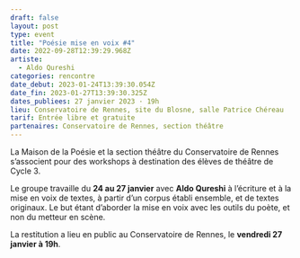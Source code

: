 ```yaml
---
draft: false
layout: post
type: event
title: "Poésie mise en voix #4"
date: 2022-09-28T12:39:29.968Z
artiste:
  - Aldo Qureshi
categories: rencontre
date_debut: 2023-01-24T13:39:30.054Z
date_fin: 2023-01-27T13:39:30.325Z
dates_publiees: 27 janvier 2023 · 19h
lieu: Conservatoire de Rennes, site du Blosne, salle Patrice Chéreau
tarif: Entrée libre et gratuite
partenaires: Conservatoire de Rennes, section théâtre
---
```

La Maison de la Poésie et la section théâtre du Conservatoire de Rennes s’associent pour des workshops à destination des élèves de théâtre de Cycle 3.

Le groupe travaille du **24 au 27 janvier** avec **Aldo Qureshi** à l’écriture et à la mise en voix de textes, à partir d’un corpus établi ensemble, et de textes originaux. Le but étant d’aborder la mise en voix avec les outils du poète, et non du metteur en scène.

La restitution a lieu en public au Conservatoire de Rennes, le **vendredi 27 janvier à 19h**.
